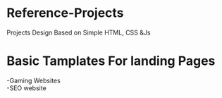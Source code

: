 # Reference-Projects
Projects Design Based on Simple HTML, CSS &amp;Js



# Basic Tamplates For landing Pages

-Gaming Websites <br>
-SEO website
